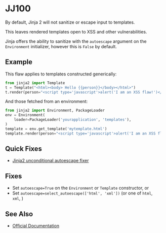 # JJ100

By default, Jinja 2 will not sanitize or escape input to templates.

This leaves rendered templates open to XSS and other vulnerabilities.

Jinja offers the ability to sanitize with the `autoescape` argument on the `Environment` initializer, however this is `False` by default.

## Example

This flaw applies to templates constructed generically:

```python
from jinja2 import Template
t = Template("<html><body> Hello {{person}}</body></html>")
t.render(person="<script type='javascript'>alert('I am an XSS flaw!')</script>")
```

And those fetched from an environment:

```python
from jinja2 import Environment, PackageLoader
env = Environment(
    loader=PackageLoader('yourapplication', 'templates'),
)
template = env.get_template('mytemplate.html')
template.render(person="<script type='javascript'>alert('I am an XSS flaw!')</script>")
```

## Quick Fixes

* [Jinja2 unconditional autoescape fixer](../fixes/jinja2unconditional.md)

## Fixes

* Set `autoescape=True` on the `Environment` or `Template` constructor, or
* Set `autoescape=select_autoescape(['html', 'xml'])` (or one of `html`, `xml`, )

## See Also

* [Official Documentation](https://jinja.palletsprojects.com/en/2.10.x/api/#autoescaping)
